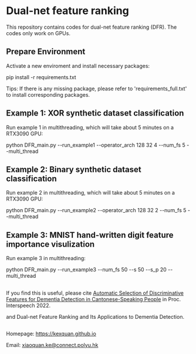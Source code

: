 # Dual-net feature ranking
This repository contains codes for dual-net feature ranking (DFR). The codes only work on GPUs.

## Prepare Environment
Activate a new enviroment and install necessary packages:

pip install -r requirements.txt

Tips: If there is any missing package, please refer to 'requirements_full.txt' to install corresponding packages.

## Example 1: XOR synthetic dataset classification
Run example 1 in multithreading, which will take about 5 minutes on a RTX3090 GPU:

python DFR_main.py --run_example1 --operator_arch 128 32 4 --num_fs 5 --multi_thread

## Example 2: Binary synthetic dataset classification
Run example 2 in multithreading, which will take about 5 minutes on a RTX3090 GPU:

python DFR_main.py --run_example2 --operator_arch 128 32 2 --num_fs 5 --multi_thread

## Example 3: MNIST hand-written digit feature importance visulization
Run example 3 in multithreading:

python DFR_main.py --run_example3 --num_fs 50 --s 50 --s_p 20 --multi_thread

##
If you find this is useful, please cite 
[Automatic Selection of Discriminative Features for Dementia Detection in Cantonese-Speaking People](http://www.eie.polyu.edu.hk/~mwmak/papers/interspeech22b.pdf) in Proc. Interspeech 2022.

and Dual-net Feature Ranking and Its Applications to Dementia Detection.

##
Homepage: <https://kexquan.github.io>

Email: xiaoquan.ke@connect.polyu.hk
